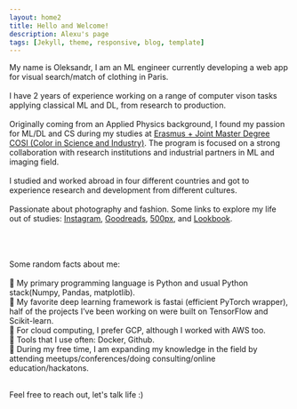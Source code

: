 ```yaml
---
layout: home2
title: Hello and Welcome!
description: Alexu's page
tags: [Jekyll, theme, responsive, blog, template]
---
```


My name is Oleksandr, I am an ML engineer currently developing a web app for visual search/match of clothing in Paris. 
<br /><br />
I have 2 years of experience working on a range of computer vison tasks applying classical ML and DL, from research to production.
<br /><br />
Originally coming from an Applied Physics background, I found my passion for ML/DL and CS during my studies at [Erasmus + Joint Master Degree COSI (Color in Science and Industry)](https://cosi-master.eu/cosi-master-degree/). The program is focused on a strong collaboration with research institutions and industrial partners in ML and imaging field. 
<br /><br />
I studied and worked abroad in four different countries and got to experience research and development from different cultures.
<br /><br />
Passionate about photography and fashion. Some links to explore my life out of studies: [Instagram](https://www.instagram.com/_alexanch/), [Goodreads](https://www.goodreads.com/user/show/79361670-alex-boiko), [500px](https://500px.com/alexanch), and [Lookbook](https://lookbook.nu/alexanch).
<br /><br /><br /><br />

Some random facts about me: <br /><br />
📌  My primary programming language is Python and usual Python stack(Numpy, Pandas, matplotlib).<br />
📌  My favorite deep learning framework is fastai (efficient PyTorch wrapper), half of the projects I’ve been working on were built on TensorFlow and Scikit-learn.<br />
📌  For cloud computing, I prefer GCP, although I worked with AWS too.<br />
📌  Tools that I use often: Docker, Github. <br />
📌  During my free time, I am expanding my knowledge in the field by attending meetups/conferences/doing consulting/online education/hackatons.<br /><br />

Feel free to reach out, let's talk life :)


<!---
My name is Oleksandr, I am a recent graduate student from [Erasmus + Joint Master Degree COSI (Color in Science and Industry)](https://cosi-master.eu/cosi-master-degree/).
<br /><br />
My specialties are Machine/Deep Learning, Computer Vision, Computational Imaging, and Color Science.
<br /><br />
Currently, developing an AI-powered web app that finds luxury item alternatives from fast-fashion retailers. The idea is to use ResNet CNNs to generate fashion embeddings for a beloved fashion piece and compare them to embeddings stored in the database, finding the most similar ones.
<br /><br />
I have experience working on computer vision tasks using classical and deep learning methods in both industrial ([Olympus Corp., Japan](https://www.olympus-global.com/), [Vilmorin, France](https://en.wikipedia.org/wiki/Vilmorin)) and academia fields ([SIB Labs, Finland](https://www.uef.fi/web/siblabs/color-research-laboratory)).
<br /><br />
I graduated from three universities ([UJM, France](https://www.univ-st-etienne.fr/en/index.html), [UEF, Finland](https://www.uef.fi/en/etusivu), [UGR, Spain](https://www.ugr.university/)) in 2 years. In addition, I am [MSc in Applied Physics and Nanomaterials](http://www.univ.kiev.ua/en/departments/ht/).
<br /><br />
Was awarded by 3 MSc diplomas by:
1. [University Jean Monnet](https://en.wikipedia.org/wiki/Jean_Monnet_University), (member of [University of Lyon](http://www.ens-lyon.fr/indexation/structures-affiliees-lens-et-partenaires/universite-jean-monnet-saint-etienne)), France
2. [University of Granada](https://en.wikipedia.org/wiki/University_of_Granada), Spain
3. [University of Eastern Finland](https://en.wikipedia.org/wiki/University_of_Eastern_Finland), Finland.
<br /><br />
Also, I graduated from Taras Shevchenko National University of Kyiv with the degree of MPhys with Honours in Applied Physics with technical experience in the field.
--->
